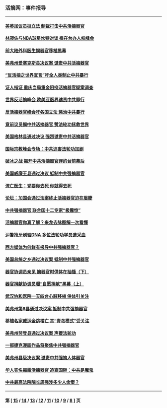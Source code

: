### 活摘网：事件报导
---
#### [美英加议员拟立法 制裁打击中共活摘器官](../../pages/nf5877/n13430251.md?01200430) 
#### [林昶佐与NBA球星坎特对谈 推在台办人权峰会](../../pages/nf5877/n13414467.md?01200430) 
#### [前大陆外科医生揭器官移植黑幕](../../pages/nf5877/n13401416.md?01200430) 
#### [美弗州爱塞克斯县决议案 谴责中共活摘器官](../../pages/nf5877/n13320919.md?01200430) 
#### [“反活摘之世界宣言”吁全人类制止中共暴行](../../pages/nf5877/n13259730.md?01200430) 
#### [证人指证 重庆当局重金阻挠活摘器官疑案调查](../../pages/nf5877/n13259127.md?01200430) 
#### [世界反活摘峰会 欧美亚医界谴责中共罪行](../../pages/nf5877/n13253550.md?01200430) 
#### [反活摘器官峰会吁各国立法 惩治中共暴行](../../pages/nf5877/n13245052.md?01200430) 
#### [意前议员揭中共活摘器官 赞法轮功拯救世界](../../pages/nf5877/n13203445.md?01200430) 
#### [美国格林县通过决议 强烈谴责中共活摘器官](../../pages/nf5877/n13119367.md?01200430) 
#### [国际宗教峰会专场：中共迫害法轮功加剧](../../pages/nf5877/n13088279.md?01200430) 
#### [破冰之战 揭开中共活摘器官罪的台前幕后](../../pages/nf5877/n13082457.md?01200430) 
#### [美国威廉王县通过决议 抵制中共强摘器官](../../pages/nf5877/n13056521.md?01200430) 
#### [流亡医生：党要你去死 你就得去死](../../pages/nf5877/n13052835.md?01200430) 
#### [论坛：加国会通过法案终止活摘器官迫在眉睫](../../pages/nf5877/n13029839.md?01200430) 
#### [中共强摘器官 联合国十二专家“极震惊”](../../pages/nf5877/n13024313.md?01200430) 
#### [活摘器官你真了解？来龙去脉图解一次看懂](../../pages/nf5877/n13013820.md?01200430) 
#### [沪警抢牙刷验DNA 多位法轮功学员遭采血](../../pages/nf5877/n12969218.md?01200430) 
#### [西方媒体为何鲜有报导中共强摘器官？](../../pages/nf5877/n12932034.md?01200430) 
#### [美国总统之乡通过决议案 抵制中共强摘器官](../../pages/nf5877/n12908242.md?01200430) 
#### [器官协调员亲见 摘器官时供体在抽搐（下）](../../pages/nf5877/n12898622.md?01200430) 
#### [器官捐献协调员曝“自愿捐献”黑幕（上）](../../pages/nf5877/n12878830.md?01200430) 
#### [武汉协和医院一天四台心脏移植 供体引关注](../../pages/nf5877/n12863175.md?01200430) 
#### [美弗州第6县通过决议案 抵制中共强摘器官](../../pages/nf5877/n12805218.md?01200430) 
#### [移植名家臧运金跳楼亡 其“青岛模式”受关注](../../pages/nf5877/n12803746.md?01200430) 
#### [美弗州劳登县通过决议案 声援法轮功](../../pages/nf5877/n12785715.md?01200430) 
#### [一部捷克漫画作品将聚焦中共强摘器官](../../pages/nf5877/n12785954.md?01200430) 
#### [美弗州县级决议案 谴责中共强摘人体器官](../../pages/nf5877/n12721290.md?01200430) 
#### [华人实名揭露活摘器官 追查国际：中共是魔鬼](../../pages/nf5877/n12691724.md?01200430) 
#### [中共最高法院院长周强涉多少人命案？](../../pages/nf5877/n12678074.md?01200430) 

---
#### 第 [ [15](./15.md?01200430) / [14](./14.md?01200430) / [13](./13.md?01200430) / [12](./12.md?01200430) / [11](./11.md?01200430) / [10](./10.md?01200430) / [9](./9.md?01200430) / [8](./8.md?01200430) ] 页
